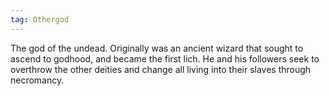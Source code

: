 ```yaml
---
tag: Othergod
---
```

The god of the undead. Originally was an ancient wizard that sought to ascend to godhood, and became the first lich. He and his followers seek to overthrow the other deities and change all living into their slaves through necromancy.